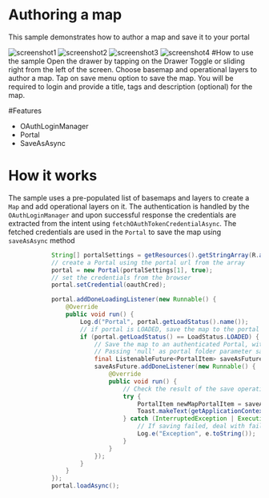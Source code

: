 # Authoring a map
This sample demonstrates how to author a map and save it to your portal

![screenshot1](https://cloud.githubusercontent.com/assets/12448081/16025921/69544758-317f-11e6-9417-de4d561064bf.png) ![screenshot2](https://cloud.githubusercontent.com/assets/12448081/16025943/89f2ff7c-317f-11e6-9063-82dd7139458e.png)
![screenshot3](https://cloud.githubusercontent.com/assets/12448081/16026079/93dbfaa6-3180-11e6-9a89-9e1513dff881.png) ![screenshot4](https://cloud.githubusercontent.com/assets/12448081/16026092/a463059a-3180-11e6-84a6-6814515f3287.png)
#How to use the sample
Open the drawer by tapping on the Drawer Toggle or sliding right from the left of the screen. Choose basemap and operational layers to author a map. Tap on save menu option to save the map. You will be required to login and provide a title, tags and description (optional) for the map.

#Features

* OAuthLoginManager
* Portal
* SaveAsAsync

# How it works

The sample uses a pre-populated list of basemaps and layers to create a ```Map``` and add operational layers on it. The authentication is handled by the ```OAuthLoginManager``` and upon successful response the credentials are extracted from the intent using ```fetchOAuthTokenCredentialAsync```. The fetched credentials are used in the ```Portal``` to save the map using ```saveAsAsync``` method

```java
            String[] portalSettings = getResources().getStringArray(R.array.portal);
            // create a Portal using the portal url from the array
            portal = new Portal(portalSettings[1], true);
            // set the credentials from the browser
            portal.setCredential(oauthCred);

            portal.addDoneLoadingListener(new Runnable() {
                @Override
                public void run() {
                    Log.d("Portal", portal.getLoadStatus().name());
                    // if portal is LOADED, save the map to the portal
                    if (portal.getLoadStatus() == LoadStatus.LOADED) {
                        // Save the map to an authenticated Portal, with specified title, tags, description, and thumbnail.
                        // Passing 'null' as portal folder parameter saves this to users root folder.
                        final ListenableFuture<PortalItem> saveAsFuture = MainActivity.mMap.saveAsAsync(portal, null, mTitle, mTagsList, mDescription, null);
                        saveAsFuture.addDoneListener(new Runnable() {
                            @Override
                            public void run() {
                                // Check the result of the save operation.
                                try {
                                    PortalItem newMapPortalItem = saveAsFuture.get();
                                    Toast.makeText(getApplicationContext(), getString(R.string.map_successful), Toast.LENGTH_SHORT).show();
                                } catch (InterruptedException | ExecutionException e) {
                                    // If saving failed, deal with failure depending on the cause...
                                    Log.e("Exception", e.toString());
                                }
                            }
                        });
                    }
                }
            });
            portal.loadAsync();
```
